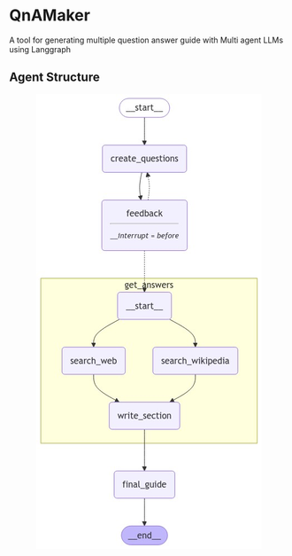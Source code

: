 # QnAMaker
A tool for generating multiple question answer guide with Multi agent LLMs using Langgraph
## Agent Structure
<div align="center">
 <img src='https://github.com/mohitpg/QnAMaker/blob/main/flow.jpeg?raw=true'>
</div>
